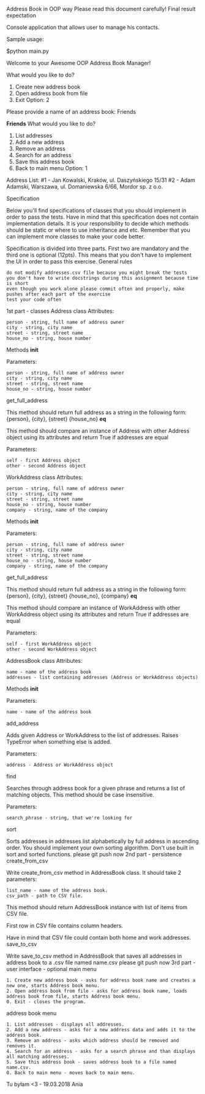 Address Book in OOP way
Please read this document carefully!
Final result expectation

Console application that allows user to manage his contacts.

Sample usage:

$python main.py

Welcome to your Awesome OOP Address Book Manager!

What would you like to do?
  1. Create new address book
  2. Open address book from file
  0. Exit
Option: 2

Please provide a name of an address book:
Friends

**Friends**
What would you like to do?
  1. List addresses
  2. Add a new address
  3. Remove an address
  4. Search for an address
  5. Save this address book
  0. Back to main menu
Option: 1

Address List:
#1 - Jan Kowalski, Kraków, ul. Daszyńskiego 15/31
#2 - Adam Adamski, Warszawa, ul. Domaniewska 6/66, Mordor sp. z o.o.

Specification

Below you'll find specifications of classes that you should implement in order to pass the tests. Have in mind that this specification does not contain implementation details. It is your responsibility to decide which methods should be static or where to use inheritance and etc. Remember that you can implement more classes to make your code better.

Specification is divided into three parts. First two are mandatory and the third one is optional (12pts). This means that you don't have to implement the UI in order to pass this exercise.
General rules

    do not modify addresses.csv file because you might break the tests
    you don't have to write docstrings during this assignment because time is short
    even though you work alone please commit often and properly, make pushes after each part of the exercise
    test your code often

1st part - classes
Address class
Attributes:

    person - string, full name of address owner
    city - string, city name
    street - string, street name
    house_no - string, house number

Methods
__init__

Parameters:

    person - string, full name of address owner
    city - string, city name
    street - string, street name
    house_no - string, house number

get_full_address

This method should return full address as a string in the following form: {person}, {city}, {street} {house_no}
__eq__

This method should compare an instance of Address with other Address object using its attributes and return True if addresses are equal

Parameters:

    self - first Address object
    other - second Address object

WorkAddress class
Attributes:

    person - string, full name of address owner
    city - string, city name
    street - string, street name
    house_no - string, house number
    company - string, name of the company

Methods
__init__

Parameters:

    person - string, full name of address owner
    city - string, city name
    street - string, street name
    house_no - string, house number
    company - string, name of the company

get_full_address

This method should return full address as a string in the following form: {person}, {city}, {street} {house_no}, {company}
__eq__

This method should compare an instance of WorkAddress with other WorkAddress object using its attributes and return True if addresses are equal

Parameters:

    self - first WorkAddress object
    other - second WorkAddress object

AddressBook class
Attributes:

    name - name of the address book
    addresses - list containing addresses (Address or WorkAddress objects)

Methods
__init__

Parameters:

    name - name of the address book

add_address

Adds given Address or WorkAddress to the list of addresses. Raises TypeError when something else is added.

Parameters:

    address - Address or WorkAddress object

find

Searches through address book for a given phrase and returns a list of matching objects. This method should be case insensitive.

Parameters:

    search_phrase - string, that we're looking for

sort

Sorts addresses in addresses list alphabetically by full address in ascending order. You should implement your own sorting algorithm. Don't use built in sort and sorted functions.
please git push now
2nd part - persistence
create_from_csv

Write create_from_csv method in AddressBook class. It should take 2 parameters:

    list_name - name of the address book.
    csv_path - path to CSV file.

This method should return AddressBook instance with list of items from CSV file.

First row in CSV file contains column headers.

Have in mind that CSV file could contain both home and work addresses.
save_to_csv

Write save_to_csv method in AddressBook that saves all addresses in address book to a .csv file named name.csv
please git push now
3rd part - user interface - optional
main menu

    1. Create new address book - asks for address book name and creates a new one, starts Address book menu.
    2. Open address book from file - asks for address book name, loads address book from file, starts Address book menu.
    0. Exit - closes the program.

address book menu

    1. List addresses - displays all addresses.
    2. Add a new address - asks for a new address data and adds it to the address book.
    3. Remove an address - asks which address should be removed and removes it.
    4. Search for an address - asks for a search phrase and than displays all matching addresses.
    5. Save this address book - saves address book to a file named name.csv.
    0. Back to main menu - moves back to main menu.

Tu byłam <3 - 19.03.2018 Ania
